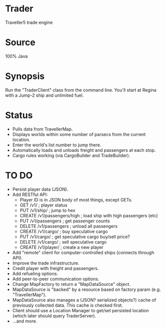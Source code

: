 # Trader
Traveller5 trade engine

# Source
100% Java

# Synopsis
Run the "TraderClient" class from the command line.  You'll start at Regina with a Jump-2 ship and unlimited fuel.

# Status
* Pulls data from TravellerMap.
* Displays worlds within some number of parsecs from the current location.
* Enter the world's list number to jump there.
* Automatically loads and unloads freight and passengers at each stop.
* Cargo rules working (via CargoBuilder and TradeBuilder).

# TO DO
* Persist player data (JSON).
* Add RESTful API:
  * Player ID is in JSON body of most things, except GETs.
  * GET /v1/<playerID>             ; player status
  * PUT /v1/ship/<hex>             ; jump to hex
  * CREATE /v1/passengers/high     ; load ship with high passengers (etc)
  * PUT /v1/passengers             ; get passenger counts
  * DELETE /v1/passengers          ; unload all passengers
  * CREATE /v1/cargo/<tons>        ; buy speculative cargo
  * PUT /v1/cargo/<tons>           ; get speculative cargo buy/sell price?
  * DELETE /v1/cargo/<tons>        ; sell speculative cargo
  * CREATE /v1/player/<playerID>   ; create a new player
* Add "remote" client for computer-controlled ships (connects through API).
* Improve the trade infrastructure.
* Credit player with freight and passengers.
* Add refueling options.
* Add peer-to-peer communication options.
* Change MapFactory to return a "MapDataSource" object.
* MapDataSource is "backed" by a resource based on factory param (e.g. "TravellerMap").
* MapDataSource also manages a (JSON? serialized objects?) cache of previously collected data.  This cache is checked first.
* Client should use a Location Manager to get/set persisted location (which later should query TraderServer).
* ...and more.
